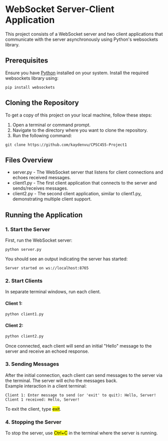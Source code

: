 # WebSocket Server-Client Application
This project consists of a WebSocket server and two client applications that communicate with the server asynchronously using Python's websockets library.
## Prerequisites
Ensure you have [Python](https://www.python.org/downloads/) installed on your system.
Install the required websockets library using:
```
pip install websockets
```
## Cloning the Repository
To get a copy of this project on your local machine, follow these steps:
1. Open a terminal or command prompt.
2. Navigate to the directory where you want to clone the repository.
3. Run the following command:
```
git clone https://github.com/kaydenvu/CPSC455-Project1
```

## Files Overview
* server.py - The WebSocket server that listens for client connections and echoes received messages.
* client1.py - The first client application that connects to the server and sends/receives messages.
* client2.py - The second client application, similar to client1.py, demonstrating multiple client support.

## Running the Application

### 1. Start the Server
First, run the WebSocket server:
```
python server.py
```
You should see an output indicating the server has started:
```
Server started on ws://localhost:8765
```

### 2. Start Clients
In separate terminal windows, run each client.
#### Client 1:
```bash
python client1.py
```
#### Client 2:
```bash
python client2.py
```
Once connected, each client will send an initial "Hello" message to the server and receive an echoed response.

### 3. Sending Messages

After the initial connection, each client can send messages to the server via the terminal. The server will echo the messages back.\
Example interaction in a client terminal:
```
Client 1: Enter message to send (or 'exit' to quit): Hello, Server!
Client 1 received: Hello, Server!
```
To exit the client, type <mark>exit</mark>.

### 4. Stopping the Server
To stop the server, use <mark>Ctrl+C</mark> in the terminal where the server is running.
